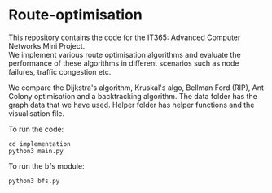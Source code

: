# Route-optimisation

This repository contains the code for the IT365: Advanced Computer Networks Mini Project.  
We implement various route optimisation algorithms and evaluate the performance of these algorithms in different
scenarios such as node failures, traffic congestion etc.  

We compare the Dijkstra's algorithm, Kruskal's algo, Bellman Ford (RIP), Ant Colony optimisation and a backtracking algorithm.
The data folder has the graph data that we have used. Helper folder has helper functions and the visualisation file.  

To run the code:  
```
cd implementation
python3 main.py
```
To run the bfs module:  
```
python3 bfs.py
```
